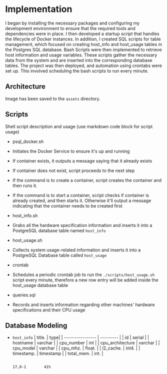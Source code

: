 
# Implementation
I began by installing the necessary packages and configuring my development environment to ensure that the required tools and dependencies were in place. I then developed a startup script that handles the lifecycle of Docker instances. In addition, I created SQL scripts for table management, which focused on creating host_info and host_usage tables in the Postgres SQL database. Bash Scripts were then implemented to retrieve host information and usage variables. These scripts gather the necessary data from the system and are inserted into the corresponding database tables. The project was then deployed, and automation using crontabs were set up. This involved scheduling the bash scripts to run every minute.

## Architecture
Image has been saved to the `assets` directory.

## Scripts
Shell script description and usage (use markdown code block for script usage)
- psql_docker.sh
- Initiates the Docker Service to ensure it's up and running
- If container exists, it outputs a message saying that it already exists
- If container does not exist, script proceeds to the next step
- If the command is to create a container, script creates the container and then runs it.
- If the command is to start a container, script checks if container is already created, and then starts it. Otherwise it'll output a message indicating that the container needs to be created first

- host_info.sh
- Grabs all the hardware specification information and inserts it into a PostgreSQL database table named `host_info`

- host_usage.sh
- Collects system usage-related information and inserts it into a PostgreSQL Database table called `host_usage`

- crontab
- Schedules a periodic crontab job to run the `./scripts/host_usage.sh` script every minute, therefore a new row entry will be added inside the host_usage database table

- queries.sql
- Records and inserts information regarding other machines' hardware specifications and their CPU usage

## Database Modeling
- `host_info`
| title.           |       type|
| ---------------- | --------- |
| id               | serial    |
| hostname         | varchar   |
| cpu_number       | int       |
| cpu_architecture | varchar   |
| cpu_model        | varchar   |
| cpu_mhz.         | float.    |
| l2_cache.        | int4.     |
| timestamp.       | timestamp |
| total_mem.       | int.      |


                                                                                                                                                             17,0-1        41%

